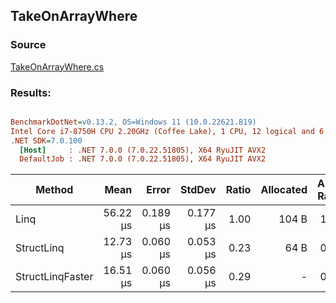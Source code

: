 ﻿## TakeOnArrayWhere

### Source
[TakeOnArrayWhere.cs](../../src/StructLinq.Benchmark/TakeOnArrayWhere.cs)

### Results:
``` ini

BenchmarkDotNet=v0.13.2, OS=Windows 11 (10.0.22621.819)
Intel Core i7-8750H CPU 2.20GHz (Coffee Lake), 1 CPU, 12 logical and 6 physical cores
.NET SDK=7.0.100
  [Host]     : .NET 7.0.0 (7.0.22.51805), X64 RyuJIT AVX2
  DefaultJob : .NET 7.0.0 (7.0.22.51805), X64 RyuJIT AVX2


```
|           Method |     Mean |    Error |   StdDev | Ratio | Allocated | Alloc Ratio |
|----------------- |---------:|---------:|---------:|------:|----------:|------------:|
|             Linq | 56.22 μs | 0.189 μs | 0.177 μs |  1.00 |     104 B |        1.00 |
|       StructLinq | 12.73 μs | 0.060 μs | 0.053 μs |  0.23 |      64 B |        0.62 |
| StructLinqFaster | 16.51 μs | 0.060 μs | 0.056 μs |  0.29 |         - |        0.00 |
